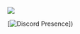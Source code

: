 ![](https://komarev.com/ghpvc/?username=0x0jx&color=blueviolet&label=page+views)

[![Discord Presence](https://lanyard.cnrad.dev/api/651519394673065989?theme=dark&animated=true&idleMessage=kit+kat&hideStatus=true)])

